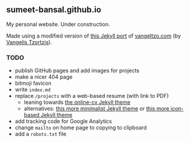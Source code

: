 ## sumeet-bansal.github.io

My personal website. Under construction.

Made using a modified version of [this Jekyll port](https://github.com/TaylanTatli/Halve) of [vangeltzo.com](http://vangeltzo.com/) (by [Vangelis Tzortzis](https://github.com/srekoble)).

### TODO
+ publish GitHub pages and add images for projects
+ make a nicer 404 page
+ bitmoji favicon
+ write `index.md`
+ replace `/projects` with a web-based resume (with link to PDF)
  + leaning towards [the online-cv Jekyll theme](https://github.com/sharu725/online-cv)
  + alternatives: [this more minimalist Jekyll theme](https://github.com/philipithomas/jekyll-resume) or [this more icon-based Jekyll theme](https://github.com/aviaryan/resume)
+ add tracking code for Google Analytics
+ change `mailto` on home page to copying to clipboard
+ add a `robots.txt` file

